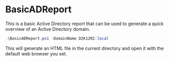 # BasicADReport
This is a basic Active Directory report that can be used to generate a quick overview of an Active Directory domain.
```PowerShell
.\BasicADReport.ps1 -DomainName D2K12R2.local
```
This will generate an HTML file in the current directory and open it with the default web browser you set.
